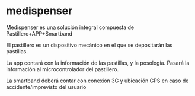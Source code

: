 # medispenser

Medispenser es una solución integral compuesta de Pastillero+APP+Smartband

El pastillero es un dispositivo mecánico en el que se depositarán las pastillas.

La app contará con la información de las pastillas, y la posología. Pasará la información al microcontrolador del pastillero.

La smartband deberá contar con conexión 3G y ubicación GPS en caso de accidente/imprevisto del usuario
